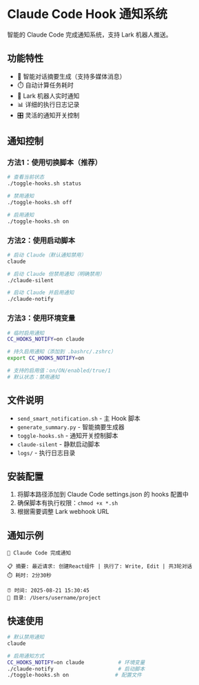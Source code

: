 # Claude Code Hook 通知系统

智能的 Claude Code 完成通知系统，支持 Lark 机器人推送。

## 功能特性

- 🤖 智能对话摘要生成（支持多媒体消息）
- ⏱️ 自动计算任务耗时
- 🔔 Lark 机器人实时通知
- 📊 详细的执行日志记录
- 🎛️ 灵活的通知开关控制

## 通知控制

### 方法1：使用切换脚本（推荐）

```bash
# 查看当前状态
./toggle-hooks.sh status

# 禁用通知
./toggle-hooks.sh off

# 启用通知  
./toggle-hooks.sh on
```

### 方法2：使用启动脚本

```bash
# 启动 Claude（默认通知禁用）
claude

# 启动 Claude 但禁用通知（明确禁用）
./claude-silent

# 启动 Claude 并启用通知
./claude-notify
```

### 方法3：使用环境变量

```bash
# 临时启用通知
CC_HOOKS_NOTIFY=on claude

# 持久启用通知（添加到 .bashrc/.zshrc）
export CC_HOOKS_NOTIFY=on

# 支持的启用值：on/ON/enabled/true/1
# 默认状态：禁用通知
```

## 文件说明

- `send_smart_notification.sh` - 主 Hook 脚本
- `generate_summary.py` - 智能摘要生成器
- `toggle-hooks.sh` - 通知开关控制脚本
- `claude-silent` - 静默启动脚本
- `logs/` - 执行日志目录

## 安装配置

1. 将脚本路径添加到 Claude Code settings.json 的 hooks 配置中
2. 确保脚本有执行权限：`chmod +x *.sh`
3. 根据需要调整 Lark webhook URL

## 通知示例

```
🤖 Claude Code 完成通知

📋 摘要: 最近请求: 创建React组件 | 执行了: Write, Edit | 共3轮对话
⏱️ 耗时: 2分30秒

⏰ 时间: 2025-08-21 15:30:45
📂 目录: /Users/username/project
```

## 快速使用

```bash
# 默认禁用通知
claude

# 启用通知方式
CC_HOOKS_NOTIFY=on claude           # 环境变量
./claude-notify                     # 启动脚本
./toggle-hooks.sh on               # 配置文件
```